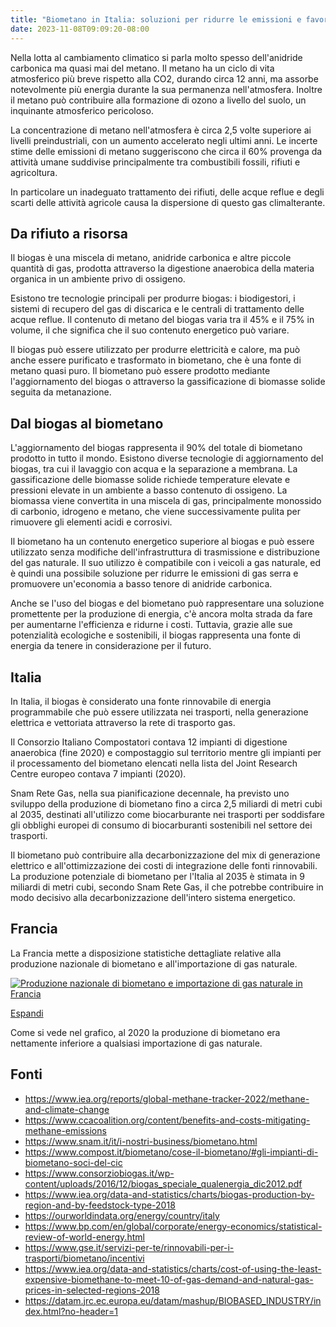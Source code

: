 ```yaml
---
title: "Biometano in Italia: soluzioni per ridurre le emissioni e favorire la sostenibilità energetica"
date: 2023-11-08T09:09:20-08:00
---
```

Nella lotta al cambiamento climatico si parla molto spesso dell'anidride carbonica ma quasi mai del metano. Il metano ha un ciclo di vita atmosferico più breve rispetto alla CO2, durando circa 12 anni, ma assorbe notevolmente più energia durante la sua permanenza nell'atmosfera. Inoltre il metano può contribuire alla formazione di ozono a livello del suolo, un inquinante atmosferico pericoloso.

La concentrazione di metano nell'atmosfera è circa 2,5 volte superiore ai livelli preindustriali, con un aumento accelerato negli ultimi anni. Le incerte stime delle emissioni di metano suggeriscono che circa il 60% provenga da attività umane suddivise principalmente tra combustibili fossili, rifiuti e agricoltura.

In particolare un inadeguato trattamento dei rifiuti, delle acque reflue e degli scarti delle attività agricole causa la dispersione di questo gas climalterante.

## Da rifiuto a risorsa

Il biogas è una miscela di metano, anidride carbonica e altre piccole quantità di gas, prodotta attraverso la digestione anaerobica della materia organica in un ambiente privo di ossigeno.

Esistono tre tecnologie principali per produrre biogas: i biodigestori, i sistemi di recupero del gas di discarica e le centrali di trattamento delle acque reflue. Il contenuto di metano del biogas varia tra il 45% e il 75% in volume, il che significa che il suo contenuto energetico può variare.

Il biogas può essere utilizzato per produrre elettricità e calore, ma può anche essere purificato e trasformato in biometano, che è una fonte di metano quasi puro. Il biometano può essere prodotto mediante l'aggiornamento del biogas o attraverso la gassificazione di biomasse solide seguita da metanazione.

## Dal biogas al biometano

L'aggiornamento del biogas rappresenta il 90% del totale di biometano prodotto in tutto il mondo. Esistono diverse tecnologie di aggiornamento del biogas, tra cui il lavaggio con acqua e la separazione a membrana. La gassificazione delle biomasse solide richiede temperature elevate e pressioni elevate in un ambiente a basso contenuto di ossigeno. La biomassa viene convertita in una miscela di gas, principalmente monossido di carbonio, idrogeno e metano, che viene successivamente pulita per rimuovere gli elementi acidi e corrosivi.

Il biometano ha un contenuto energetico superiore al biogas e può essere utilizzato senza modifiche dell'infrastruttura di trasmissione e distribuzione del gas naturale. Il suo utilizzo è compatibile con i veicoli a gas naturale, ed è quindi una possibile soluzione per ridurre le emissioni di gas serra e promuovere un'economia a basso tenore di anidride carbonica.

Anche se l'uso del biogas e del biometano può rappresentare una soluzione promettente per la produzione di energia, c'è ancora molta strada da fare per aumentarne l'efficienza e ridurne i costi. Tuttavia, grazie alle sue potenzialità ecologiche e sostenibili, il biogas rappresenta una fonte di energia da tenere in considerazione per il futuro. 

## Italia

In Italia, il biogas è considerato una fonte rinnovabile di energia programmabile che può essere utilizzata nei trasporti, nella generazione elettrica e vettoriata attraverso la rete di trasporto gas. 

Il Consorzio Italiano Compostatori contava 12 impianti di digestione anaerobica (fine 2020) e compostaggio sul territorio mentre gli impianti per il processamento del biometano elencati nella lista del Joint Research Centre europeo contava 7 impianti (2020).

Snam Rete Gas, nella sua pianificazione decennale, ha previsto uno sviluppo della produzione di biometano fino a circa 2,5 miliardi di metri cubi al 2035, destinati all'utilizzo come biocarburante nei trasporti per soddisfare gli obblighi europei di consumo di biocarburanti sostenibili nel settore dei trasporti. 

Il biometano può contribuire alla decarbonizzazione del mix di generazione elettrico e all'ottimizzazione dei costi di integrazione delle fonti rinnovabili. La produzione potenziale di biometano per l'Italia al 2035 è stimata in 9 miliardi di metri cubi, secondo Snam Rete Gas, il che potrebbe contribuire in modo decisivo alla decarbonizzazione dell'intero sistema energetico.

## Francia

La Francia mette a disposizione statistiche dettagliate relative alla produzione nazionale di biometano e all'importazione di gas naturale.

[![Produzione nazionale di biometano e importazione di gas naturale in Francia](/Biometano%20in%20Francia.png)](https://public.flourish.studio/visualisation/8821338/)

[Espandi](https://public.flourish.studio/visualisation/8821338/)

Come si vede nel grafico, al 2020 la produzione di biometano era nettamente inferiore a qualsiasi importazione di gas naturale.

## Fonti
- https://www.iea.org/reports/global-methane-tracker-2022/methane-and-climate-change
- https://www.ccacoalition.org/content/benefits-and-costs-mitigating-methane-emissions
- https://www.snam.it/it/i-nostri-business/biometano.html
- https://www.compost.it/biometano/cose-il-biometano/#gli-impianti-di-biometano-soci-del-cic
- https://www.consorziobiogas.it/wp-content/uploads/2016/12/biogas_speciale_qualenergia_dic2012.pdf
- https://www.iea.org/data-and-statistics/charts/biogas-production-by-region-and-by-feedstock-type-2018
- https://ourworldindata.org/energy/country/italy
- https://www.bp.com/en/global/corporate/energy-economics/statistical-review-of-world-energy.html
- https://www.gse.it/servizi-per-te/rinnovabili-per-i-trasporti/biometano/incentivi
- https://www.iea.org/data-and-statistics/charts/cost-of-using-the-least-expensive-biomethane-to-meet-10-of-gas-demand-and-natural-gas-prices-in-selected-regions-2018
- https://datam.jrc.ec.europa.eu/datam/mashup/BIOBASED_INDUSTRY/index.html?no-header=1
